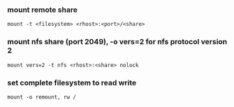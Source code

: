 ### mount remote share
```
mount -t <filesystem> <rhost>:<port>/<share>
```

### mount nfs share (port 2049), -o vers=2 for nfs protocol version 2
```
mount vers=2 -t nfs <rhost>:<share> nolock
```

### set complete filesystem to read write
```
mount -o remount, rw /
```

